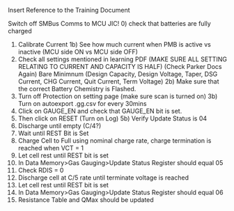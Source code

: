 Insert Reference to the Training Document

Switch off SMBus Comms to MCU JIC!
0) check that batteries are fully charged
1) Calibrate Current
1b) See how much current when PMB is active vs inactive (MCU side ON vs MCU side OFF)
2) Check all settings mentioned in learning PDF (MAKE SURE ALL SETTING RELATING TO CURRENT AND CAPACITY IS HALF) (Check Parker Docs Again)
Bare Minimnum (Design Capacity, Design Voltage, Taper, DSG Current, CHG Current, Quit Current, Term Voltage)
2b) Make sure that the correct Battery Chemistry is Flashed.
3) Turn off Protection on setting page (make sure scan is turned on)
3b) Turn on autoexport .gg.csv for every 30mins
4) Click on GAUGE_EN and check that GAUGE_EN bit is set.
5) Then click on RESET (Turn on Log)
5b) Verify Update Status is 04
6) Discharge until empty (C/4?)
7) Wait until REST Bit is Set
8) Charge Cell to Full using nominal charge rate, charge termination is reached when VCT = 1
9) Let cell rest until REST bit is set
10) In Data Memory>Gas Gauging>Update Status Register should equal 05
11) Check RDIS = 0
12) Discharge cell at C/5 rate until terminate voltage is reached
13) Let cell rest until REST bit is set
14) In Data Memory>Gas Gauging>Update Status Register should equal 06
15) Resistance Table and QMax should be updated